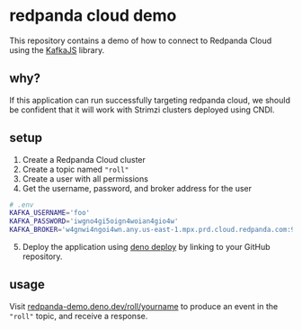 # redpanda cloud demo

This repository contains a demo of how to connect to Redpanda Cloud using the
[KafkaJS](kafka.js.org) library.

## why?

If this application can run successfully targeting redpanda cloud, we should be
confident that it will work with Strimzi clusters deployed using CNDI.

## setup

1. Create a Redpanda Cloud cluster
2. Create a topic named `"roll"`
3. Create a user with all permissions
4. Get the username, password, and broker address for the user

```bash
# .env
KAFKA_USERNAME='foo'
KAFKA_PASSWORD='iwgno4gi5oign4woian4gio4w'
KAFKA_BROKER='w4gnwi4ngoi4wn.any.us-east-1.mpx.prd.cloud.redpanda.com:9092'
```

5. Deploy the application using [deno deploy](https://deno.dev) by linking to
   your GitHub repository.

## usage

Visit
[redpanda-demo.deno.dev/roll/yourname](https://redpanda-demo.deno.dev/roll/anonymous)
to produce an event in the `"roll"` topic, and receive a response.
